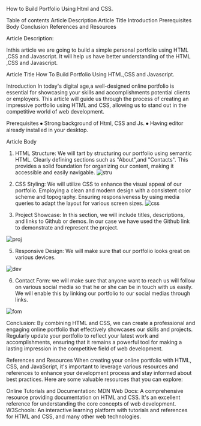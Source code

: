 
How to Build  Portfolio Using Html and CSS.


Table of contents
Article Description
Article Title
Introduction
Prerequisites
Body
Conclusion
References and Resources


Article Description:

Inthis article we are going to build a simple personal portfolio using HTML ,CSS and Javascript. It will help us have better understanding of the HTML ,CSS and Javascript.

Article Title
How To Build Portfolio Using HTML,CSS and Javascript.

Introduction
In today's digital age,a well-designed online portfolio is essential for showcasing your skills and accomplishments potential clients or employers. This article will guide us through the process of creating an impressive portfolio using HTML and CSS, allowing us to stand out in the competitive world of web development.

Prerequisites
⦁	Strong background of Html, CSS and Js.
⦁	Having editor already installed in your desktop.

Article Body
1. HTML Structure:
We will tart by structuring our portfolio using semantic HTML. Clearly defining sections such as "About",and "Contacts". This provides a solid foundation for organizing our content, making it accessible and easily navigable.
![stru](https://github.com/mkwasi5930/My_Portfolio/assets/101582822/d920c7e3-ae28-41b4-a5d5-635f9c6b6927)

 


3. CSS Styling:
We will utilize CSS to enhance the visual appeal of our portfolio. Employing a clean and modern design with a consistent color scheme and topography. Ensuring responsiveness by using media queries to adapt the layout for various screen sizes.
![css](https://github.com/mkwasi5930/My_Portfolio/assets/101582822/47b30021-31f1-413d-a9f2-1465326968a8)


4. Project Showcase:
In this section, we will include titles, descriptions, and links to Github or demos. In our case we have used the Github link to demonstrate and represent the project.
 

![proj](https://github.com/mkwasi5930/My_Portfolio/assets/101582822/176251e1-7ded-4293-8307-f159b4f8bf2e) 


5. Responsive Design:
We will make sure that our portfolio looks great on various devices. 
 
![dev](https://github.com/mkwasi5930/My_Portfolio/assets/101582822/4a2b5072-d5d3-40e9-bf21-63243ddbe8c7)


6. Contact Form:
we will make sure that anyone want to reach us will follow on various social media so that he or she can be in touch with us easily. We will enable this by linking our portfolio to our social medias through links.
 
![fom](https://github.com/mkwasi5930/My_Portfolio/assets/101582822/e0ab85b0-de19-4eaf-8bbf-3a89f86561d5)


Conclusion:
By combining HTML and CSS, we can create a professional and engaging online portfolio that effectively showcases our skills and projects. Regularly update your portfolio to reflect your latest work and accomplishments, ensuring that it remains a powerful tool for  making a lasting impression in the competitive field of web development.

References and Resources
When creating your online portfolio with HTML, CSS, and JavaScript, it's important to leverage various resources and references to enhance your development process and stay informed about best practices. Here are some valuable resources that you can explore:

Online Tutorials and Documentation:
MDN Web Docs: A comprehensive resource providing documentation on HTML and CSS. It's an excellent reference for understanding the core concepts of web development.
W3Schools: An interactive learning platform with tutorials and references for HTML and CSS, and many other web technologies.
